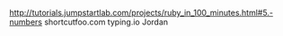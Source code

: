 http://tutorials.jumpstartlab.com/projects/ruby_in_100_minutes.html#5.-numbers
shortcutfoo.com
typing.io
Jordan
